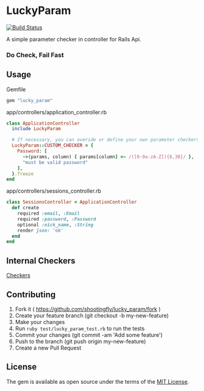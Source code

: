 # LuckyParam

[![Build Status](https://travis-ci.org/shootingfly/lucky_param.svg?branch=master)](https://travis-ci.org/shootingfly/lucky_param)

A simple parameter checker in controller for Rails Api.

### Do Check, Fail Fast

## Usage

Gemfile
```rb
gem "lucky_param"
```

app/controllers/application_controller.rb

```rb
class ApplicationController
  include LuckyParam

  # If necessary, you can overide or define your own parameter checkers.
  LuckyParam::CUSTOM_CHECKER = {
    Password: [
      ->(params, column) { params[column] =~ /([0-9a-zA-Z]){6,30}/ },
      "must be valid password"
    ],
  }.freeze
end
```

app/controllers/sessions_controller.rb

```rb
class SessionsController < ApplicationController
  def create
    required :email, :Email
    required :password, :Password
    optional :nick_name, :String
    render json: 'ok'
  end
end
```

## Internal Checkers

[Checkers](https://github.com/shootingfly/lucky_param/blob/master/lib/lucky_param/checker.rb)

## Contributing

1. Fork it ( https://github.com/shootingfly/lucky_param/fork )
2. Create your feature branch (git checkout -b my-new-feature)
3. Make your changes
4. Run `ruby test/lucky_param_test.rb` to run the tests
5. Commit your changes (git commit -am 'Add some feature')
6. Push to the branch (git push origin my-new-feature)
7. Create a new Pull Request

## License

The gem is available as open source under the terms of the [MIT License](https://opensource.org/licenses/MIT).
